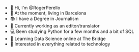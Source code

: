 - 👋 Hi, I’m @RogerPerello
- 🚩 At the moment, living in Barcelona
- 📚 I have a Degree in Journalism
- 🔭 Currently working as an editor/translator
- 💻 Been studying Python for a few months and a bit of SQL
- 🌱 Learning Data Science online at The Bridge
- 📝 Interested in everything related to technology

<!---
RogerPerello/RogerPerello is a ✨ special ✨ repository because its `README.md` (this file) appears on your GitHub profile.
You can click the Preview link to take a look at your changes.
--->
